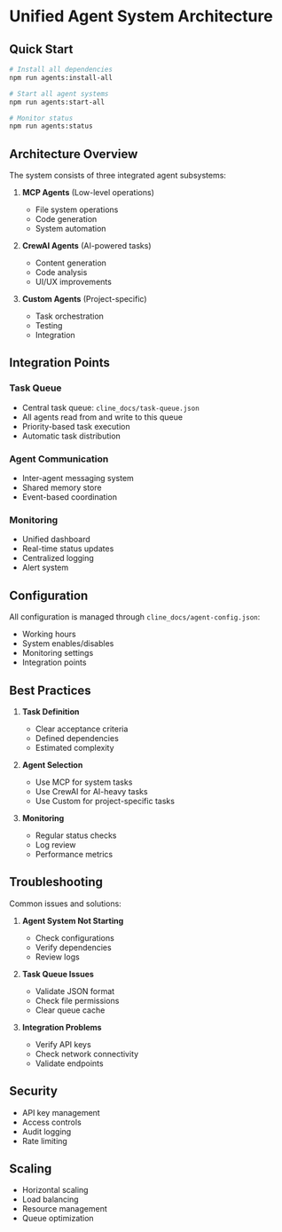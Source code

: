 # Unified Agent System Architecture

## Quick Start

```bash
# Install all dependencies
npm run agents:install-all

# Start all agent systems
npm run agents:start-all

# Monitor status
npm run agents:status
```

## Architecture Overview

The system consists of three integrated agent subsystems:

1. **MCP Agents** (Low-level operations)
   - File system operations
   - Code generation
   - System automation

2. **CrewAI Agents** (AI-powered tasks)
   - Content generation
   - Code analysis
   - UI/UX improvements

3. **Custom Agents** (Project-specific)
   - Task orchestration
   - Testing
   - Integration

## Integration Points

### Task Queue
- Central task queue: `cline_docs/task-queue.json`
- All agents read from and write to this queue
- Priority-based task execution
- Automatic task distribution

### Agent Communication
- Inter-agent messaging system
- Shared memory store
- Event-based coordination

### Monitoring
- Unified dashboard
- Real-time status updates
- Centralized logging
- Alert system

## Configuration

All configuration is managed through `cline_docs/agent-config.json`:
- Working hours
- System enables/disables
- Monitoring settings
- Integration points

## Best Practices

1. **Task Definition**
   - Clear acceptance criteria
   - Defined dependencies
   - Estimated complexity

2. **Agent Selection**
   - Use MCP for system tasks
   - Use CrewAI for AI-heavy tasks
   - Use Custom for project-specific tasks

3. **Monitoring**
   - Regular status checks
   - Log review
   - Performance metrics

## Troubleshooting

Common issues and solutions:

1. **Agent System Not Starting**
   - Check configurations
   - Verify dependencies
   - Review logs

2. **Task Queue Issues**
   - Validate JSON format
   - Check file permissions
   - Clear queue cache

3. **Integration Problems**
   - Verify API keys
   - Check network connectivity
   - Validate endpoints

## Security

- API key management
- Access controls
- Audit logging
- Rate limiting

## Scaling

- Horizontal scaling
- Load balancing
- Resource management
- Queue optimization
